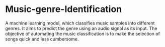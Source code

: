 # Music-genre-Identification
A machine learning model, which classifies music samples into different genres. It aims to predict the genre using an audio signal as its input. The objective of automating the music classification is to make the selection of songs quick and less cumbersome.
